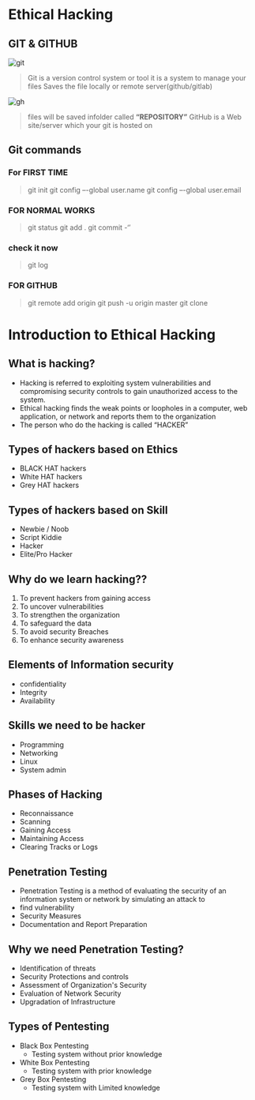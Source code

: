 # Ethical Hacking

## GIT & GITHUB

![git](https://user-images.githubusercontent.com/99808732/207377291-b35dc5f8-b30f-4e87-93b6-f5968acb1215.png)
> Git is a version control system or tool
> it is a system to manage your files
> Saves the file locally or remote server(github/gitlab)

![gh](https://user-images.githubusercontent.com/99808732/207377977-0627b3a0-4e6a-4f6d-8475-0cd3b73525b9.png)
> files will be saved infolder called **“REPOSITORY”**
> GitHub is a Web site/server which your git is hosted on
## Git commands

### For FIRST TIME
 > git init
 > git config –-global user.name <Your username>
 > git config –-global user.email <Youremail>
### FOR NORMAL WORKS
 > git status
 > git add .
 > git commit -‘<YourComment>’ 
### check it now
 > git log
### FOR GITHUB
 > git remote add origin <repositoryURL>
 > git push -u origin master
 > git clone <your project link>

# Introduction to Ethical Hacking
## What is hacking?

- Hacking is referred to exploiting system vulnerabilities
and compromising security controls to gain unauthorized
access to the system.
- Ethical hacking finds the weak points or loopholes in a
computer, web application, or network and reports them
to the organization
- The person who do the hacking is called “HACKER”

## Types of hackers based on Ethics
   - BLACK HAT hackers
   - White HAT hackers
   - Grey HAT hackers
##  Types of hackers based on Skill
   - Newbie / Noob
   - Script Kiddie
   - Hacker
   - Elite/Pro Hacker

## Why do we learn hacking??

1. To prevent hackers from gaining access
2. To uncover vulnerabilities
3. To strengthen the organization
4. To safeguard the data
5. To avoid security Breaches
6. To enhance security awareness

## Elements of Information security
 - confidentiality 
 - Integrity
 - Availability 
 ## Skills we need to be hacker
  - Programming
  - Networking
  - Linux
  - System admin
  ## Phases of Hacking
  - Reconnaissance
  - Scanning
  - Gaining Access
  - Maintaining Access
  - Clearing Tracks or Logs

  ## Penetration Testing

  - Penetration Testing is a method of evaluating
the security of an information system or
network by simulating an attack to
  - find vulnerability
  - Security Measures
  - Documentation and Report Preparation

## Why we need Penetration Testing?

  - Identification of threats
  - Security Protections and controls
  - Assessment of Organization's Security
  - Evaluation of Network Security
  - Upgradation of Infrastructure
## Types of Pentesting
   - Black Box Pentesting
     - Testing system without prior knowledge
   - White Box Pentesting
      - Testing system with prior knowledge
   - Grey Box Pentesting
      - Testing system with Limited knowledge